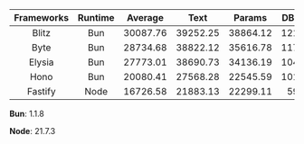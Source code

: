 | Frameworks | Runtime | Average | Text | Params | DB Query |
| :---: | :---: | :---: | :---: | :---: | :---: |
| Blitz | Bun | 30087.76 | 39252.25 | 38864.12 | 12146.92 |
| Byte | Bun | 28734.68 | 38822.12 | 35616.78 | 11765.15 |
| Elysia | Bun | 27773.01 | 38690.73 | 34136.19 | 10492.11 |
| Hono | Bun | 20080.41 | 27568.28 | 22545.59 | 10127.35 |
| Fastify | Node | 16726.58 | 21883.13 | 22299.11 | 5997.5 |

**Bun**: 1.1.8

**Node**: 21.7.3


